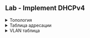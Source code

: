 ## Lab - Implement DHCPv4

<details>

<summary>Топология</summary>
  
![Топология](https://user-images.githubusercontent.com/74641903/113519062-a1f6c500-9592-11eb-9748-2bdaf3e46485.JPG)


</details>

<details>

<summary>Таблица адресации</summary>
  
| Устройство | Интерфейс | IP адрес | Маска подсести | Шлюз по-умолчанию |
| ---------- | --------------- | --------------- |--------------- | --------------- |
| R1         | e0/0      | 10.0.0.1 | 255.255.255.252 | N/A |
|            | e0/1      | N/A | N/A |  N/A |
|            | e0/1.100  | 192.168.1.1 | 255.255.255.192 | N/A |
|            | e0/1.200  | 192.168.1.65 | 255.255.255.224 | N/A |
|            | e0/1.1000 | N/A | N/A | N/A |
| R2         | e0/0 | 10.0.0.2 | 255.255.255.252 | N/A |
|            | e0/1 | 192.168.1.97 | 255.255.255.240 | N/A |
| S1         | VLAN 200 | 192.168.1.66 | 255.255.255.224 | 192.168.1.65 |
| S2         | VLAN 1 | 192.168.1.98 | 255.255.255.240 | 192.168.1.97 |
| PC-A       | eth0 | DHCP | DHCP | DHCP |
| PC-B       | eth0 | DHCP | DHCP | DHCP |

</details>

<details>

<summary>VLAN таблица</summary>
  
| VLAN | Имя | Интерфейс |
| ---------- | --------------- | --------------- |
| 1         |  N/A     | S2: e0/0 |
| 100           | Clients     | S1: e0/0 |
| 200           | Management | S1: VLAN 200 |
| 999           | Parking_Lot  | S1: e0/2-3 |
| 1000           | Native | N/A |


</details>
